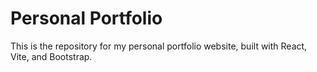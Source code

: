 # Personal Portfolio

This is the repository for my personal portfolio website, built with React, Vite, and Bootstrap.

